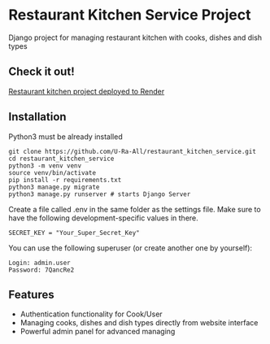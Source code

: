 # Restaurant Kitchen Service Project

Django project for managing restaurant kitchen with cooks, dishes and dish types

## Check it out!

[Restaurant kitchen project deployed to Render](https://restaurant-kitchen-project.onrender.com/)

## Installation

Python3 must be already installed

```shell
git clone https://github.com/U-Ra-All/restaurant_kitchen_service.git
cd restaurant_kitchen_service
python3 -m venv venv
source venv/bin/activate
pip install -r requirements.txt
python3 manage.py migrate
python3 manage.py runserver # starts Django Server
```

Create a file called .env in the same folder as the settings file. 
Make sure to have the following development-specific values in there.

```shell
SECRET_KEY = "Your_Super_Secret_Key"
```

You can use the following superuser (or create another one by yourself):

```shell
Login: admin.user
Password: 7QancRe2
```

## Features

* Authentication functionality for Cook/User
* Managing cooks, dishes and dish types directly from website interface
* Powerful admin panel for advanced managing
